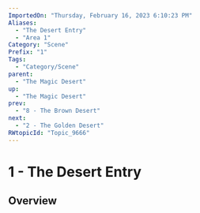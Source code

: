 ```yaml
---
ImportedOn: "Thursday, February 16, 2023 6:10:23 PM"
Aliases:
  - "The Desert Entry"
  - "Area 1"
Category: "Scene"
Prefix: "1"
Tags:
  - "Category/Scene"
parent:
  - "The Magic Desert"
up:
  - "The Magic Desert"
prev:
  - "8 - The Brown Desert"
next:
  - "2 - The Golden Desert"
RWtopicId: "Topic_9666"
---
```

# 1 - The Desert Entry
## Overview
